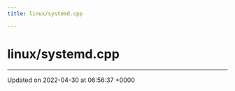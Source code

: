 ```yaml
---
title: linux/systemd.cpp

---
```


# linux/systemd.cpp








-------------------------------

Updated on 2022-04-30 at 06:56:37 +0000
